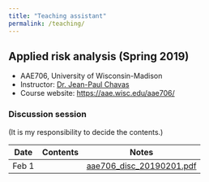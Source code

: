 ```yaml
---
title: "Teaching assistant"
permalink: /teaching/
---
```


## Applied risk analysis (Spring 2019)
* AAE706, University of Wisconsin-Madison
* Instructor: [Dr. Jean-Paul Chavas](https://aae.wisc.edu/faculty/jchavas/)
* Course website: <https://aae.wisc.edu/aae706/>

### Discussion session
(It is my responsibility to decide the contents.)

| Date | Contents | Notes |
| :---: | --- | :---: |
| Feb 1 | | [aae706_disc_20190201.pdf](/images/aae706_disc_20190201.pdf) |
